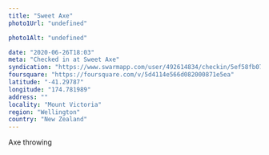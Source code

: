 ```yaml
---
title: "Sweet Axe"
photo1Url: "undefined"

photo1Alt: "undefined"

date: "2020-06-26T18:03"
meta: "Checked in at Sweet Axe"
syndication: "https://www.swarmapp.com/user/492614834/checkin/5ef58fb0724f8f3a7d43db60"
foursquare: "https://foursquare.com/v/5d4114e566d082000871e5ea"
latitude: "-41.29787"
longitude: "174.781989"
address: ""
locality: "Mount Victoria"
region: "Wellington"
country: "New Zealand"
---
```

Axe throwing
